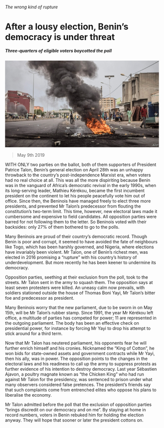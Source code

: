###### The wrong kind of rupture

# After a lousy election, Benin’s democracy is under threat 

##### Three-quarters of eligible voters boycotted the poll 

![image](images/20190511_MAP004_0.jpg) 

> May 9th 2019 

WITH ONLY two parties on the ballot, both of them supporters of President Patrice Talon, Benin’s general election on April 28th was an unhappy throwback to the country’s post-independence Marxist era, when voters had no real choice at all. This was all the more dispiriting because Benin was in the vanguard of Africa’s democratic revival in the early 1990s, when its long-serving leader, Mathieu Kérékou, became the first incumbent president on the continent to let his people peacefully vote him out of office. Since then, the Beninois have managed freely to elect three more presidents, and prevented Mr Talon’s predecessor from flouting the constitution’s two-term limit. This time, however, new electoral laws made it cumbersome and expensive to field candidates. All opposition parties were barred for not following them to the letter. So Beninois voted with their backsides: only 27% of them bothered to go to the polls. 

Many Beninois are proud of their country’s democratic record. Though Benin is poor and corrupt, it seemed to have avoided the fate of neighbours like Togo, which has been harshly governed, and Nigeria, where elections have invariably been violent. Mr Talon, one of Benin’s richest men, was elected in 2016 promising a “rupture” with his country’s history of underdevelopment. But more recently he has been keener to undermine its democracy. 

Opposition parties, seething at their exclusion from the poll, took to the streets. Mr Talon sent in the army to squash them. The opposition says at least seven protesters were killed. An uneasy calm now prevails, with soldiers stationed outside the house of Thomas Boni Yayi, Mr Talon’s bitter foe and predecessor as president. 

Many Beninois worry that the new parliament, due to be sworn in on May 15th, will be Mr Talon’s rubber stamp. Since 1991, the year Mr Kérékou left office, a multitude of parties has competed for power; 11 are represented in the outgoing parliament. The body has been an effective check on presidential power, for instance by forcing Mr Yayi to drop his attempt to stick around for a third term. 

Now that Mr Talon has neutered parliament, his opponents fear he will further enrich himself and his cronies. Nicknamed the “King of Cotton”, he won bids for state-owned assets and government contracts while Mr Yayi, then his ally, was in power. The opposition points to the changes in the electoral laws and his readiness to call up the army to suppress protests as further evidence of his intention to destroy democracy. Last year Sébastien Ajavon, a poultry magnate known as “the Chicken King” who had run against Mr Talon for the presidency, was sentenced to prison under what many observers considered false pretences. The president’s friends say that such complaints come from entrenched elites who oppose his plans to liberalise the economy. 

Mr Talon admitted before the poll that the exclusion of opposition parties “brings discredit on our democracy and on me”. By staying at home in record numbers, voters in Benin rebuked him for holding the election anyway. They will hope that sooner or later the president cottons on. 

